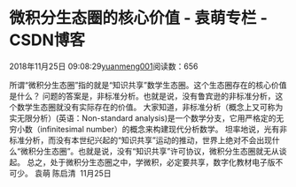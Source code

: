 
# 微积分生态圈的核心价值 - 袁萌专栏 - CSDN博客

2018年11月25日 09:08:29[yuanmeng001](https://me.csdn.net/yuanmeng001)阅读数：656


所谓“微积分生态圈”指的就是“知识共享”数学生态圈。这个生态圈存在的核心价值是什么？
问题的答案是，非标准分析。也就是说，没有鲁宾逊的非标准分析，这个数学生态圈就没有实际存在的价值。
大家知道，非标准分析（概念上又可称为实无限分析）(英语：Non-standard analysis)是一个数学分支，它用严格定的无穷小数（infinitesimal number）的概念来构建现代分析数学。
坦率地说，光有非标准分析，而没有本世纪兴起的“知识共享”运动的推动，世界上绝对不会出现什么“微积分生态圈”。也就是说，没有“知识共享”许可协议，微积分生态圈就无从谈起。
总之，处于微积分生态圈之中，学微积，必定要共享，数字化教材电子版不可少。
袁萌 陈启清  11月25日

